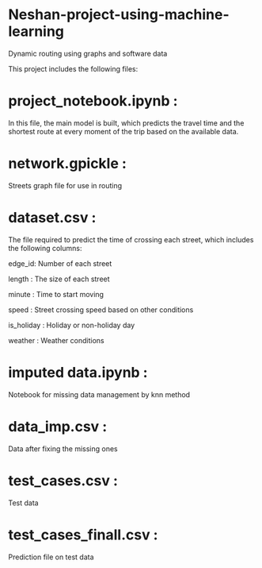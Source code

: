 # Neshan-project-using-machine-learning
Dynamic routing using graphs and software data


This project includes the following files:

# project_notebook.ipynb :

In this file, the main model is built, which predicts the travel time and the shortest route at every moment of the trip based on the available data.
# network.gpickle :

Streets graph file for use in routing
# dataset.csv :

The file required to predict the time of crossing each street, which includes the following columns:

edge_id: Number of each street

length : The size of each street

minute : Time to start moving

speed : Street crossing speed based on other conditions

is_holiday : Holiday or non-holiday day

weather : Weather conditions

# imputed data.ipynb :

Notebook for missing data management by knn method

# data_imp.csv :

Data after fixing the missing ones

# test_cases.csv :

Test data

# test_cases_finall.csv :

Prediction file on test data



